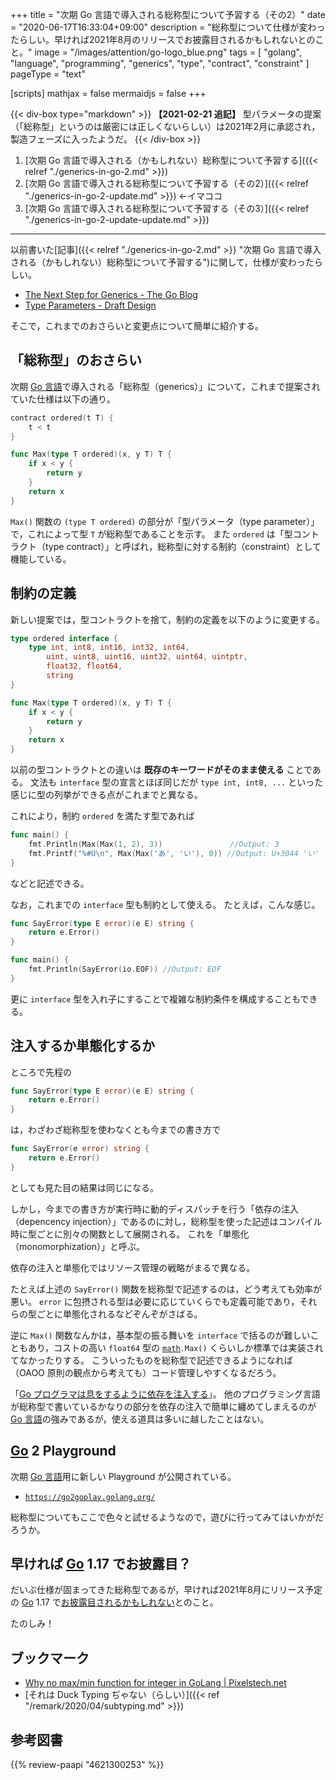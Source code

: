 +++
title = "次期 Go 言語で導入される総称型について予習する（その2）"
date =  "2020-06-17T16:33:04+09:00"
description = "総称型について仕様が変わったらしい。早ければ2021年8月のリリースでお披露目されるかもしれないとのこと。"
image = "/images/attention/go-logo_blue.png"
tags = [ "golang", "language", "programming", "generics", "type", "contract", "constraint" ]
pageType = "text"

[scripts]
  mathjax = false
  mermaidjs = false
+++

{{< div-box type="markdown" >}}
**【2021-02-21 追記】**
型パラメータの提案（「総称型」というのは厳密には正しくないらしい）は2021年2月に承認され，製造フェーズに入ったようだ。
{{< /div-box >}}

1. [次期 Go 言語で導入される（かもしれない）総称型について予習する]({{< relref "./generics-in-go-2.md" >}})
1. [次期 Go 言語で導入される総称型について予習する（その2）]({{< relref "./generics-in-go-2-update.md" >}}) ←イマココ
1. [次期 Go 言語で導入される総称型について予習する（その3）]({{< relref "./generics-in-go-2-update-update.md" >}})

----

以前書いた[記事]({{< relref "./generics-in-go-2.md" >}} "次期 Go 言語で導入される（かもしれない）総称型について予習する")に関して，仕様が変わったらしい。

- [The Next Step for Generics - The Go Blog](https://blog.golang.org/generics-next-step)
- [Type Parameters - Draft Design](https://go.googlesource.com/proposal/+/refs/heads/master/design/go2draft-type-parameters.md)

そこで，これまでのおさらいと変更点について簡単に紹介する。

## 「総称型」のおさらい

次期 [Go 言語]で導入される「総称型（generics）」について，これまで提案されていた仕様は以下の通り。

```go
contract ordered(t T) {
    t < t
}

func Max(type T ordered)(x, y T) T {
    if x < y {
        return y
    }
    return x
}
```

`Max()` 関数の `(type T ordered)` の部分が「型パラメータ（type parameter）」で，これによって型 `T` が総称型であることを示す。
また `ordered` は「型コントラクト（type contract）」と呼ばれ，総称型に対する制約（constraint）として機能している。

## 制約の定義

新しい提案では，型コントラクトを捨て，制約の定義を以下のように変更する。

```go {hl_lines=["1-6"]}
type ordered interface {
	type int, int8, int16, int32, int64,
		uint, uint8, uint16, uint32, uint64, uintptr,
		float32, float64,
		string
}

func Max(type T ordered)(x, y T) T {
    if x < y {
        return y
    }
    return x
}
```

以前の型コントラクトとの違いは **既存のキーワードがそのまま使える** ことである。
文法も `interface` 型の宣言とほぼ同じだが `type int, int8, ...` といった感じに型の列挙ができる点がこれまでと異なる。

これにより，制約 `ordered` を満たす型であれば

```go
func main() {
	fmt.Println(Max(Max(1, 2), 3))               //Output: 3
    fmt.Printf("%#U\n", Max(Max('あ', 'い'), 0)) //Output: U+3044 'い'
}
```

などと記述できる。

なお，これまでの `interface` 型も制約として使える。
たとえば，こんな感じ。

```go
func SayError(type E error)(e E) string {
	return e.Error()
}

func main() {
	fmt.Println(SayError(io.EOF)) //Output: EOF
}
```

更に `interface` 型を入れ子にすることで複雑な制約条件を構成することもできる。

## 注入するか単態化するか

ところで先程の

```go
func SayError(type E error)(e E) string {
	return e.Error()
}
```

は，わざわざ総称型を使わなくとも今までの書き方で

```go
func SayError(e error) string {
	return e.Error()
}
```

としても見た目の結果は同じになる。

しかし，今までの書き方が実行時に動的ディスパッチを行う「依存の注入（depencency injection）」であるのに対し，総称型を使った記述はコンパイル時に型ごとに別々の関数として展開される。
これを「単態化（monomorphization）」と呼ぶ。

依存の注入と単態化ではリソース管理の戦略がまるで異なる。

たとえば上述の `SayError()` 関数を総称型で記述するのは，どう考えても効率が悪い。
`error` に包摂される型は必要に応じていくらでも定義可能であり，それらの型ごとに単態化されるなどぞんぞがさばる。

逆に `Max()` 関数なんかは，基本型の振る舞いを `interface` で括るのが難しいこともあり，コストの高い `float64` 型の [`math`]`.Max()` くらいしか標準では実装されてなかったりする。
こういったものを総称型で記述できるようになれば（OAOO 原則の観点から考えても）コード管理しやすくなるだろう。

「[Go プログラマは息をするように依存を注入する](https://slide.baldanders.info/shimane-go-2020-01-23/)」。
他のプログラミング言語が総称型で書いているかなりの部分を依存の注入で簡単に纏めてしまえるのが [Go 言語]の強みであるが，使える道具は多いに越したことはない。

## [Go] 2 Playground

次期 [Go 言語]用に新しい Playground が公開されている。

- [`https://go2goplay.golang.org/`](https://go2goplay.golang.org/)

総称型についてもここで色々と試せるようなので，遊びに行ってみてはいかがだろうか。

## 早ければ [Go] 1.17 でお披露目？

だいぶ仕様が固まってきた総称型であるが，早ければ2021年8月にリリース予定の [Go] 1.17 で[お披露目されるかもしれない](https://blog.golang.org/generics-next-step "The Next Step for Generics - The Go Blog")とのこと。

たのしみ！

## ブックマーク

- [Why no max/min function for integer in GoLang | Pixelstech.net](https://www.pixelstech.net/article/1559993656-Why-no-max-min-function-for-integer-in-GoLang)
- [それは Duck Typing ぢゃない（らしい）]({{< ref "/remark/2020/04/subtyping.md" >}})

[Go]: https://golang.org/ "The Go Programming Language"
[Go 言語]: https://golang.org/ "The Go Programming Language"
[`math`]: https://pkg.go.dev/math "math package · pkg.go.dev"

## 参考図書

{{% review-paapi "4621300253" %}} <!-- プログラミング言語Go -->
